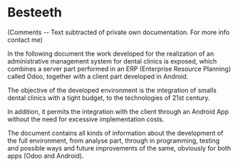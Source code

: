 # Besteeth

<div class="text-red">(Comments -- Text subtracted of private own documentation. For more info contact me)</div>

In the following document the work developed for the realization of an administrative management system for dental clinics is exposed, 
which combines a server part performed in an ERP (Enterprise Resource Planning) called Odoo, together with a client part developed in Android.


The objective of the developed environment is the integration of smalls dental clinics with a tight budget, to the technologies of 21st century. 

In addition, it permits the integration with the client through an Android App without the need for excessive implementation costs.


The document contains all kinds of information about the development of the full environment, from analyse part, through in programming, testing and possible ways and future improvements of the same, obviously for both apps (Odoo and Android).

